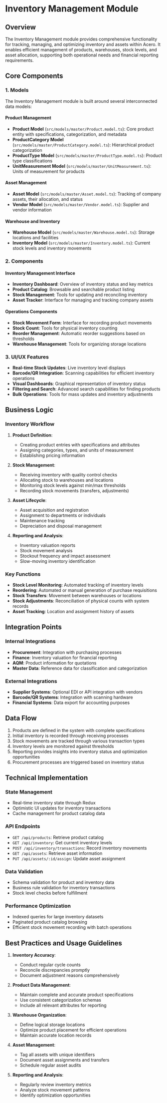 # Inventory Management Module

## Overview

The Inventory Management module provides comprehensive functionality for tracking, managing, and optimizing inventory and assets within Acero. It enables efficient management of products, warehouses, stock levels, and asset allocation, supporting both operational needs and financial reporting requirements.

## Core Components

### 1. Models

The Inventory Management module is built around several interconnected data models:

#### Product Management
- **Product Model** (`src/models/master/Product.model.ts`): Core product entity with specifications, categorization, and metadata
- **ProductCategory Model** (`src/models/master/ProductCategory.model.ts`): Hierarchical product categorization
- **ProductType Model** (`src/models/master/ProductType.model.ts`): Product type classifications
- **UnitMeasurement Model** (`src/models/master/UnitMeasurement.ts`): Units of measurement for products

#### Asset Management
- **Asset Model** (`src/models/master/Asset.model.ts`): Tracking of company assets, their allocation, and status
- **Vendor Model** (`src/models/master/Vendor.model.ts`): Supplier and vendor information

#### Warehouse and Inventory
- **Warehouse Model** (`src/models/master/Warehouse.model.ts`): Storage locations and facilities
- **Inventory Model** (`src/models/master/Inventory.model.ts`): Current stock levels and inventory movements

### 2. Components

#### Inventory Management Interface
- **Inventory Dashboard**: Overview of inventory status and key metrics
- **Product Catalog**: Browsable and searchable product listing
- **Stock Management**: Tools for updating and reconciling inventory
- **Asset Tracker**: Interface for managing and tracking company assets

#### Operations Components
- **Stock Movement Form**: Interface for recording product movements
- **Stock Count**: Tools for physical inventory counting
- **Reorder Management**: Automatic reorder suggestions based on thresholds
- **Warehouse Management**: Tools for organizing storage locations

### 3. UI/UX Features

- **Real-time Stock Updates**: Live inventory level displays
- **Barcode/QR Integration**: Scanning capabilities for efficient inventory operations
- **Visual Dashboards**: Graphical representation of inventory status
- **Filtering and Search**: Advanced search capabilities for finding products
- **Bulk Operations**: Tools for mass updates and inventory adjustments

## Business Logic

### Inventory Workflow

1. **Product Definition**:
   - Creating product entries with specifications and attributes
   - Assigning categories, types, and units of measurement
   - Establishing pricing information

2. **Stock Management**:
   - Receiving inventory with quality control checks
   - Allocating stock to warehouses and locations
   - Monitoring stock levels against min/max thresholds
   - Recording stock movements (transfers, adjustments)

3. **Asset Lifecycle**:
   - Asset acquisition and registration
   - Assignment to departments or individuals
   - Maintenance tracking
   - Depreciation and disposal management

4. **Reporting and Analysis**:
   - Inventory valuation reports
   - Stock movement analysis
   - Stockout frequency and impact assessment
   - Slow-moving inventory identification

### Key Functions

- **Stock Level Monitoring**: Automated tracking of inventory levels
- **Reordering**: Automated or manual generation of purchase requisitions
- **Stock Transfers**: Movement between warehouses or locations
- **Stock Adjustments**: Reconciliation of physical counts with system records
- **Asset Tracking**: Location and assignment history of assets

## Integration Points

### Internal Integrations

- **Procurement**: Integration with purchasing processes
- **Finance**: Inventory valuation for financial reporting
- **AQM**: Product information for quotations
- **Master Data**: Reference data for classification and categorization

### External Integrations

- **Supplier Systems**: Optional EDI or API integration with vendors
- **Barcode/QR Systems**: Integration with scanning hardware
- **Financial Systems**: Data export for accounting purposes

## Data Flow

1. Products are defined in the system with complete specifications
2. Initial inventory is recorded through receiving processes
3. Stock movements are tracked through various transaction types
4. Inventory levels are monitored against thresholds
5. Reporting provides insights into inventory status and optimization opportunities
6. Procurement processes are triggered based on inventory status

## Technical Implementation

### State Management

- Real-time inventory state through Redux
- Optimistic UI updates for inventory transactions
- Cache management for product catalog data

### API Endpoints

- `GET /api/products`: Retrieve product catalog
- `GET /api/inventory`: Get current inventory levels
- `POST /api/inventory/transactions`: Record inventory movements
- `GET /api/assets`: Retrieve asset information
- `PUT /api/assets/:id/assign`: Update asset assignment

### Data Validation

- Schema validation for product and inventory data
- Business rule validation for inventory transactions
- Stock level checks before fulfillment

### Performance Optimization

- Indexed queries for large inventory datasets
- Paginated product catalog browsing
- Efficient stock movement recording with batch operations

## Best Practices and Usage Guidelines

1. **Inventory Accuracy**:
   - Conduct regular cycle counts
   - Reconcile discrepancies promptly
   - Document adjustment reasons comprehensively

2. **Product Data Management**:
   - Maintain complete and accurate product specifications
   - Use consistent categorization schemas
   - Include all relevant attributes for reporting

3. **Warehouse Organization**:
   - Define logical storage locations
   - Optimize product placement for efficient operations
   - Maintain accurate location records

4. **Asset Management**:
   - Tag all assets with unique identifiers
   - Document asset assignments and transfers
   - Schedule regular asset audits

5. **Reporting and Analysis**:
   - Regularly review inventory metrics
   - Analyze stock movement patterns
   - Identify optimization opportunities
